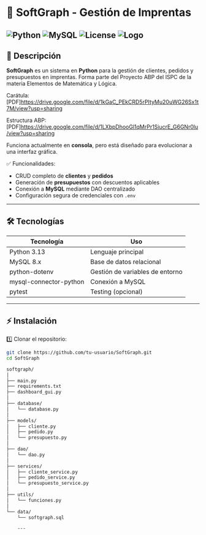# 🚀 SoftGraph - Gestión de Imprentas

![Python](https://img.shields.io/badge/Python-3.13-blue) 
![MySQL](https://img.shields.io/badge/MySQL-8.0-green) 
![License](https://img.shields.io/badge/License-MIT-orange)
![Logo](https://drive.google.com/uc?export=view&id=1f_lBwux7cw0JwBUGhqHSn1MGdMSPtRNk)
---

## 📌 Descripción

**SoftGraph** es un sistema en **Python** para la gestión de clientes, pedidos y presupuestos en imprentas.
Forma parte del Proyecto ABP del ISPC de la materia Elementos de Matemática y Lógica.  

Carátula: 
[PDF]https://drive.google.com/file/d/1kGaC_PEkCRD5rPItyMu20uWG26Sx1t7M/view?usp=sharing

Estructura ABP:
[PDF]https://drive.google.com/file/d/1LXbpDhooGl1qMrPr1SiucrE_G6GNr0lu/view?usp=sharing



Funciona actualmente en **consola**, pero está diseñado para evolucionar a una interfaz gráfica.

✅ Funcionalidades:

- CRUD completo de **clientes** y **pedidos**  
- Generación de **presupuestos** con descuentos aplicables  
- Conexión a **MySQL** mediante DAO centralizado  
- Configuración segura de credenciales con `.env`  

---

## 🛠 Tecnologías

| Tecnología | Uso |
|------------|-----|
| Python 3.13 | Lenguaje principal |
| MySQL 8.x | Base de datos relacional |
| python-dotenv | Gestión de variables de entorno |
| mysql-connector-python | Conexión a MySQL |
| pytest | Testing (opcional) |

---

## ⚡ Instalación

1️⃣ Clonar el repositorio:

```bash
git clone https://github.com/tu-usuario/SoftGraph.git
cd SoftGraph

softgraph/
│
├── main.py
├── requirements.txt
├── dashboard_gui.py
│
├── database/
│   └── database.py
│
├── models/
│   ├── cliente.py
│   ├── pedido.py
│   └── presupuesto.py
│
├── dao/
│   └── dao.py
│
├── services/
│   ├── cliente_service.py
│   ├── pedido_service.py
│   └── presupuesto_service.py
│
├── utils/
│   └── funciones.py
│
└── data/
    └── softgraph.sql

    ---

    

